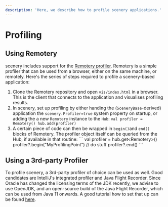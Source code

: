 ```yaml
---
description: 'Here, we describe how to profile scenery applications.'
---
```


# Profiling

## Using Remotery

scenery includes support for the [Remotery profiler](https://github.com/Celtoys/Remotery). Remotery is a simple profiler that can be used from a browser, either on the same machine, or remotely. Here's the series of steps required to profile a scenery-based application:

1. Clone the Remotery repository and open `vis/index.html` in a browser. This is the client that connects to the application and visualises profiling results.
2. In scenery, set up profiling by either handing the \(`SceneryBase`-derived\) application the `scenery.Profiler=true` system property on startup, or adding the a new `Remotery` instance to the `Hub`:  `val profiler = Remotery() hub.add(profiler)` 
3. A certain piece of code can then be wrapped in `begin()`and `end()` blocks of Remotery. The profiler object itself can be queried from the Hub, if available in that routine: \`\`\` val profiler = hub.get&lt;Remotery&gt;\(\) profiler?.begin\("MyProfilingPoint"\) // do stuff profiler?.end\(\) \`\`\`

## Using a 3rd-party Profiler

To profile scenery, a 3rd-party profiler of choice can be used as well. Good candidates are IntelliJ's integrated profiler and Java Flight Recorder. Since Oracle has changed the licensing terms of the JDK recently, we advise to use OpenJDK, and an open-source build of the Java Flight Recorder, which can be used from Java 11 onwards. A good tutorial how to set that up can be found [here](https://dzone.com/articles/using-java-flight-recorder-with-openjdk-11-1).

